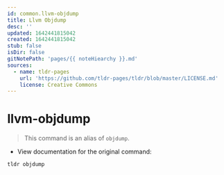 ```yaml
---
id: common.llvm-objdump
title: Llvm Objdump
desc: ''
updated: 1642441815042
created: 1642441815042
stub: false
isDir: false
gitNotePath: 'pages/{{ noteHiearchy }}.md'
sources:
  - name: tldr-pages
    url: 'https://github.com/tldr-pages/tldr/blob/master/LICENSE.md'
    license: Creative Commons
---
```

# llvm-objdump

> This command is an alias of `objdump`.

- View documentation for the original command:

`tldr objdump`

